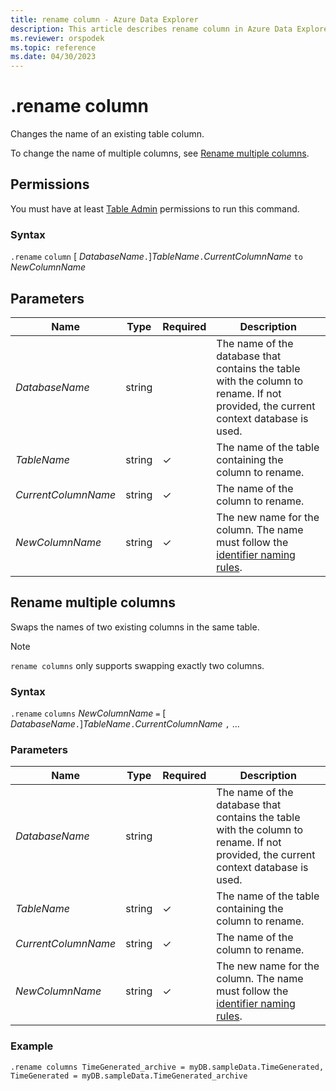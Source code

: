 ```yaml
---
title: rename column - Azure Data Explorer
description: This article describes rename column in Azure Data Explorer.
ms.reviewer: orspodek
ms.topic: reference
ms.date: 04/30/2023
---
```

# .rename column

Changes the name of an existing table column.

To change the name of multiple columns, see [Rename multiple columns](#rename-multiple-columns).

## Permissions

You must have at least [Table Admin](../management/access-control/role-based-access-control.md) permissions to run this command.

### Syntax

`.rename` `column` [ *DatabaseName*`.`]*TableName*`.`*CurrentColumnName* `to` *NewColumnName*

## Parameters

|Name|Type|Required|Description|
|--|--|--|--|
|*DatabaseName*|string||The name of the database that contains the table with the column to rename. If not provided, the current context database is used.|
|*TableName*|string|&check;|The name of the table containing the column to rename.|
|*CurrentColumnName*|string|&check;|The name of the column to rename.|
|*NewColumnName*|string|&check;|The new name for the column. The name must follow the [identifier naming rules](../query/schema-entities/entity-names.md).|

## Rename multiple columns

Swaps the names of two existing columns in the same table.

> [!NOTE]
> `rename columns` only supports swapping exactly two columns.

### Syntax

`.rename` `columns` *NewColumnName* `=` [ *DatabaseName*`.`]*TableName*`.`*CurrentColumnName* `,` ...

### Parameters

|Name|Type|Required|Description|
|--|--|--|--|
|*DatabaseName*|string||The name of the database that contains the table with the column to rename. If not provided, the current context database is used.|
|*TableName*|string|&check;|The name of the table containing the column to rename.|
|*CurrentColumnName*|string|&check;|The name of the column to rename.|
|*NewColumnName*|string|&check;|The new name for the column. The name must follow the [identifier naming rules](../query/schema-entities/entity-names.md).|

### Example

```kusto
.rename columns TimeGenerated_archive = myDB.sampleData.TimeGenerated, TimeGenerated = myDB.sampleData.TimeGenerated_archive
```
